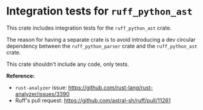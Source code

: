 # Integration tests for `ruff_python_ast`

This crate includes integration tests for the `ruff_python_ast` crate.

The reason for having a separate crate is to avoid introducing a dev circular
dependency between the `ruff_python_parser` crate and the `ruff_python_ast` crate.

This crate shouldn't include any code, only tests.

**Reference:**

- `rust-analyzer` issue: <https://github.com/rust-lang/rust-analyzer/issues/3390>
- Ruff's pull request: <https://github.com/astral-sh/ruff/pull/11261>
